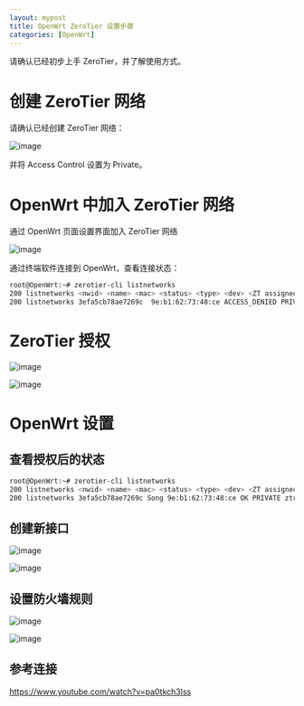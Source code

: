 ```yaml
---
layout: mypost
title: OpenWrt ZeroTier 设置步骤
categories: [OpenWrt]
---
```


请确认已经初步上手 ZeroTier，并了解使用方式。

# 创建 ZeroTier 网络

请确认已经创建 ZeroTier 网络：

![image](01.png)

并将 Access Control 设置为 Private。

# OpenWrt 中加入 ZeroTier 网络

通过 OpenWrt 页面设置界面加入 ZeroTier 网络

![image](02.png)

通过终端软件连接到 OpenWrt，查看连接状态：
```bash
root@OpenWrt:~# zerotier-cli listnetworks
200 listnetworks <nwid> <name> <mac> <status> <type> <dev> <ZT assigned ips>
200 listnetworks 3efa5cb78ae7269c  9e:b1:62:73:48:ce ACCESS_DENIED PRIVATE ztrfylxeiw -
```

# ZeroTier 授权

![image](03.png)

![image](04.png)

# OpenWrt 设置

## 查看授权后的状态

```bash
root@OpenWrt:~# zerotier-cli listnetworks
200 listnetworks <nwid> <name> <mac> <status> <type> <dev> <ZT assigned ips>
200 listnetworks 3efa5cb78ae7269c Song 9e:b1:62:73:48:ce OK PRIVATE ztrfylxeiw 192.168.192.18/24
```

## 创建新接口

![image](05.png)

![image](06.png)

## 设置防火墙规则

![image](07.png)

![image](08.png)




## 参考连接
https://www.youtube.com/watch?v=pa0tkch3lss
